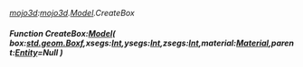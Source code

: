 _[mojo3d](../../modules/mojo3d/mojo3d-module.md):[mojo3d](../../modules/mojo3d/mojo3d-module.md).[Model](../../modules/mojo3d/mojo3d-model_ext.md).CreateBox_
##### Function CreateBox:[Model](../../modules/mojo3d/mojo3d-model.md)( box:[std.geom.Boxf](../../modules/std/std-geom-boxf.md),xsegs:[Int](../../modules/wonkey/wonkey-types-int.md),ysegs:[Int](../../modules/wonkey/wonkey-types-int.md),zsegs:[Int](../../modules/wonkey/wonkey-types-int.md),material:[Material](../../modules/mojo3d/mojo3d-material.md),parent:[Entity](../../modules/mojo3d/mojo3d-entity.md)=Null )
